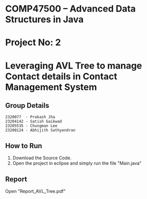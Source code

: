 # COMP47500 – Advanced Data Structures in Java
# Project No: 2
# Leveraging AVL Tree to manage Contact details in Contact Management System

## Group Details
	2320077  - Prakash Jha
	23204142 - Satish Gaikwad
	23205535 - Chungman Lee
	23200124 - Abhijith Sathyendran 
 ## How to Run
 1. Download the Source Code.
 2. Open the project in eclipse and simply run the file "Main.java"
 ## Report
 Open "Report_AVL_Tree.pdf"
